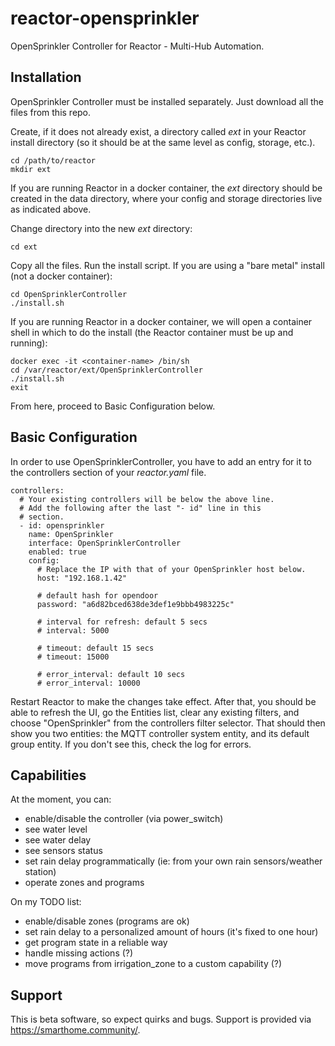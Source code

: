 # reactor-opensprinkler
OpenSprinkler Controller for Reactor - Multi-Hub Automation.

## Installation
OpenSprinkler Controller must be installed separately. Just download all the files from this repo.

Create, if it does not already exist, a directory called *ext* in your Reactor install directory (so it should be at the same level as config, storage, etc.).

```
cd /path/to/reactor
mkdir ext
```

If you are running Reactor in a docker container, the *ext* directory should be created in the data directory, where your config and storage directories live as indicated above.

Change directory into the new *ext* directory:

```
cd ext
```

Copy all the files.
Run the install script. If you are using a "bare metal" install (not a docker container):

```
cd OpenSprinklerController
./install.sh
```

If you are running Reactor in a docker container, we will open a container shell in which to do the install (the Reactor container must be up and running):

```
docker exec -it <container-name> /bin/sh
cd /var/reactor/ext/OpenSprinklerController
./install.sh
exit
```

From here, proceed to Basic Configuration below.

## Basic Configuration

In order to use OpenSprinklerController, you have to add an entry for it to the controllers section of your *reactor.yaml* file.

```
controllers:
  # Your existing controllers will be below the above line.
  # Add the following after the last "- id" line in this
  # section.
  - id: opensprinkler
    name: OpenSprinkler
    interface: OpenSprinklerController
    enabled: true
    config:
      # Replace the IP with that of your OpenSprinkler host below.
      host: "192.168.1.42"

      # default hash for opendoor
      password: "a6d82bced638de3def1e9bbb4983225c"

      # interval for refresh: default 5 secs
      # interval: 5000

      # timeout: default 15 secs
      # timeout: 15000

      # error_interval: default 10 secs
      # error_interval: 10000
```

Restart Reactor to make the changes take effect. After that, you should be able to refresh the UI, go the Entities list, clear any existing filters, and choose "OpenSprinkler" from the controllers filter selector. That should then show you two entities: the MQTT controller system entity, and its default group entity. If you don't see this, check the log for errors.

## Capabilities

At the moment, you can:
 - enable/disable the controller (via power_switch)
 - see water level
 - see water delay
 - see sensors status
 - set rain delay programmatically (ie: from your own rain sensors/weather station)
 - operate zones and programs

On my TODO list:
 - enable/disable zones (programs are ok)
 - set rain delay to a personalized amount of hours (it's fixed to one hour)
 - get program state in a reliable way
 - handle missing actions (?)
 - move programs from irrigation_zone to a custom capability (?)

## Support

This is beta software, so expect quirks and bugs. Support is provided via https://smarthome.community/.